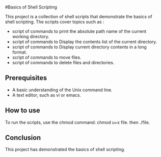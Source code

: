 #Basics of Shell Scripting

This project is a collection of shell scripts that demonstrate the basics of shell scripting.
The scripts cover topics such as :
- script of commands to  print the absolute path name of the current working directory.
- script of commands to Display the contents list of the current directory.
- script of commands to Display current directory contents in a long format.
- script of commands to move files.
- script of commands to delete files and directories.

## Prerequisites

* A basic understanding of the Unix command line.
* A text editor, such as vi or emacs.


## How to use

To run the scripts, use the chmod command: chmod u+x file.
then ./file.

## Conclusion

This project has demonstrated the basics of shell scripting.

